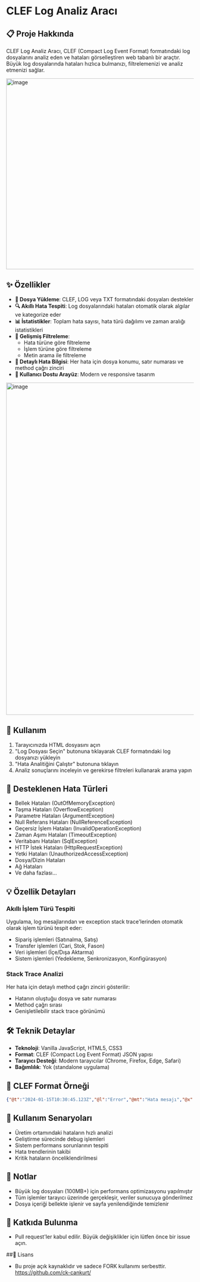 # CLEF Log Analiz Aracı

## 📋 Proje Hakkında

CLEF Log Analiz Aracı, CLEF (Compact Log Event Format) formatındaki log dosyalarını analiz eden ve hataları görselleştiren web tabanlı bir araçtır. Büyük log dosyalarında hataları hızlıca bulmanızı, filtrelemenizi ve analiz etmenizi sağlar.

<img width="1264" height="512" alt="image" src="https://github.com/user-attachments/assets/4bf02d38-ca4a-4f95-bab5-53eed2506663" />


## ✨ Özellikler

- **📁 Dosya Yükleme**: CLEF, LOG veya TXT formatındaki dosyaları destekler
- **🔍 Akıllı Hata Tespiti**: Log dosyalarındaki hataları otomatik olarak algılar ve kategorize eder
- **📊 İstatistikler**: Toplam hata sayısı, hata türü dağılımı ve zaman aralığı istatistikleri
- **🎯 Gelişmiş Filtreleme**: 
  - Hata türüne göre filtreleme
  - İşlem türüne göre filtreleme
  - Metin arama ile filtreleme
- **📍 Detaylı Hata Bilgisi**: Her hata için dosya konumu, satır numarası ve method çağrı zinciri
- **🎨 Kullanıcı Dostu Arayüz**: Modern ve responsive tasarım

<img width="1188" height="891" alt="image" src="https://github.com/user-attachments/assets/b113e070-cbb7-4b64-b995-154d0508468a" />


## 🚀 Kullanım

1. Tarayıcınızda HTML dosyasını açın
2. "Log Dosyası Seçin" butonuna tıklayarak CLEF formatındaki log dosyanızı yükleyin
3. "Hata Analitiğini Çalıştır" butonuna tıklayın
4. Analiz sonuçlarını inceleyin ve gerekirse filtreleri kullanarak arama yapın

## 🔧 Desteklenen Hata Türleri

- Bellek Hataları (OutOfMemoryException)
- Taşma Hataları (OverflowException)
- Parametre Hataları (ArgumentException)
- Null Referans Hataları (NullReferenceException)
- Geçersiz İşlem Hataları (InvalidOperationException)
- Zaman Aşımı Hataları (TimeoutException)
- Veritabanı Hataları (SqlException)
- HTTP İstek Hataları (HttpRequestException)
- Yetki Hataları (UnauthorizedAccessException)
- Dosya/Dizin Hataları
- Ağ Hataları
- Ve daha fazlası...

## 💡 Özellik Detayları

### Akıllı İşlem Türü Tespiti
Uygulama, log mesajlarından ve exception stack trace'lerinden otomatik olarak işlem türünü tespit eder:
- Sipariş işlemleri (Satınalma, Satış)
- Transfer işlemleri (Cari, Stok, Fason)
- Veri işlemleri (İçe/Dışa Aktarma)
- Sistem işlemleri (Yedekleme, Senkronizasyon, Konfigürasyon)

### Stack Trace Analizi
Her hata için detaylı method çağrı zinciri gösterilir:
- Hatanın oluştuğu dosya ve satır numarası
- Method çağrı sırası
- Genişletilebilir stack trace görünümü

## 🛠️ Teknik Detaylar

- **Teknoloji**: Vanilla JavaScript, HTML5, CSS3
- **Format**: CLEF (Compact Log Event Format) JSON yapısı
- **Tarayıcı Desteği**: Modern tarayıcılar (Chrome, Firefox, Edge, Safari)
- **Bağımlılık**: Yok (standalone uygulama)

## 📝 CLEF Format Örneği
```json
{"@t":"2024-01-15T10:30:45.123Z","@l":"Error","@mt":"Hata mesajı","@x":"Exception detayları..."}
```
## 🎯 Kullanım Senaryoları

- Üretim ortamındaki hataların hızlı analizi
- Geliştirme sürecinde debug işlemleri
- Sistem performans sorunlarının tespiti
- Hata trendlerinin takibi
- Kritik hataların önceliklendirilmesi

## 📌 Notlar

- Büyük log dosyaları (100MB+) için performans optimizasyonu yapılmıştır
- Tüm işlemler tarayıcı üzerinde gerçekleşir, veriler sunucuya gönderilmez
- Dosya içeriği bellekte işlenir ve sayfa yenilendiğinde temizlenir

## 🤝 Katkıda Bulunma
- Pull request'ler kabul edilir. Büyük değişiklikler için lütfen önce bir issue açın.

##📄 Lisans
- Bu proje açık kaynaklıdır ve sadece FORK kullanımı serbesttir. https://github.com/ck-cankurt/
